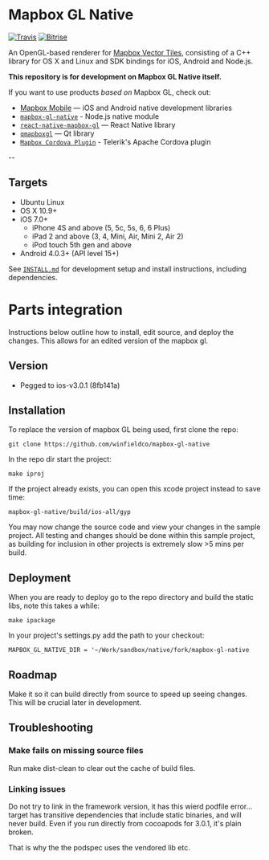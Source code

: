 # Mapbox GL Native

[![Travis](https://api.travis-ci.org/mapbox/mapbox-gl-native.svg?branch=master)](https://travis-ci.org/mapbox/mapbox-gl-native/builds) [![Bitrise](https://www.bitrise.io/app/7514e4cf3da2cc57.svg?token=OwqZE5rSBR9MVWNr_lf4sA&branch=master)](https://www.bitrise.io/app/7514e4cf3da2cc57)

An OpenGL-based renderer for [Mapbox Vector Tiles](https://www.mapbox.com/blog/vector-tiles), consisting of a C++ library for OS X and Linux and SDK bindings for iOS, Android and Node.js.

**This repository is for development on Mapbox GL Native itself.**

If you want to use products _based on_ Mapbox GL, check out:

- [Mapbox Mobile](http://mapbox.com/mobile) — iOS and Android native development libraries
- [`mapbox-gl-native`](https://www.npmjs.com/package/mapbox-gl-native) - Node.js native module
- [`react-native-mapbox-gl`](https://github.com/mapbox/react-native-mapbox-gl) — React Native library
- [`qmapboxgl`](https://github.com/tmpsantos/qmapboxgl) — Qt library
- [`Mapbox Cordova Plugin`](http://plugins.telerik.com/cordova/plugin/mapbox) - Telerik's Apache Cordova plugin

--

## Targets

* Ubuntu Linux
* OS X 10.9+
* iOS 7.0+
  * iPhone 4S and above (5, 5c, 5s, 6, 6 Plus)
  * iPad 2 and above (3, 4, Mini, Air, Mini 2, Air 2)
  * iPod touch 5th gen and above
* Android 4.0.3+ (API level 15+)

See [`INSTALL.md`](./INSTALL.md) for development setup and install instructions, including dependencies.


# Parts integration

Instructions below outline how to install, edit source, and deploy the changes. This allows for an edited version of the mapbox gl.

## Version

- Pegged to ios-v3.0.1 (8fb141a)

## Installation

To replace the version of mapbox GL being used, first clone the repo:

    git clone https://github.com/winfieldco/mapbox-gl-native
    
In the repo dir start the project:

    make iproj
    
If the project already exists, you can open this xcode project instead to save time:

    mapbox-gl-native/build/ios-all/gyp
    
You may now change the source code and view your changes in the sample project. All testing and changes should be done within this sample project, as building for inclusion in other projects is extremely slow >5 mins per build.

## Deployment

When you are ready to deploy go to the repo directory and build the static libs, note this takes a while:

    make ipackage    
    
In your project's settings.py add the path to your checkout:

    MAPBOX_GL_NATIVE_DIR = '~/Work/sandbox/native/fork/mapbox-gl-native		
## Roadmap

Make it so it can build directly from source to speed up seeing changes. This will be crucial later in development.

## Troubleshooting

### Make fails on missing source files

Run make dist-clean to clear out the cache of build files.

### Linking issues

Do not try to link in the framework version, it has this wierd podfile error... target has transitive dependencies that include static binaries, and will never build. Even if you run directly from cocoapods for 3.0.1, it's plain broken.

That is why the the podspec uses the vendored lib etc.

